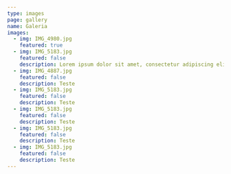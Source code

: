 ```yaml
---
type: images
page: gallery
name: Galeria
images:
  - img: IMG_4980.jpg
    featured: true
  - img: IMG_5183.jpg
    featured: false
    description: Lorem ipsum dolor sit amet, consectetur adipiscing elit, sed do eiusmod tempor incididunt ut labore et dolore magna aliqua. Ut enim ad minim veniam, quis nostrud exercitation ullamco laboris nisi ut aliquip ex ea commodo consequat. Duis aute irure dolor in reprehenderit in voluptate velit esse cillum dolore eu fugiat nulla pariatur. Excepteur sint occaecat cupidatat non proident, sunt in culpa qui officia deserunt mollit anim id est laborum.
  - img: IMG_4887.jpg
    featured: false
    description: Teste
  - img: IMG_5183.jpg
    featured: false
    description: Teste
  - img: IMG_5183.jpg
    featured: false
    description: Teste
  - img: IMG_5183.jpg
    featured: false
    description: Teste
  - img: IMG_5183.jpg
    featured: false
    description: Teste
---
```

